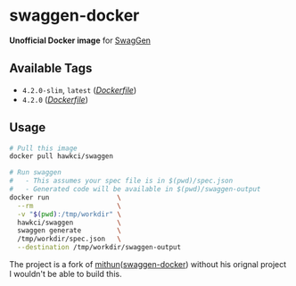 # swaggen-docker

**Unofficial Docker image** for [SwagGen](https://github.com/yonaskolb/SwagGen)

## Available Tags

* `4.2.0-slim`, `latest` ([_Dockerfile_](https://github.com/mackoj/swaggen-docker/blob/v4.2.0/Dockerfile))
* `4.2.0` ([_Dockerfile_](https://github.com/mackoj/swaggen-docker/blob/v4.2.0/Dockerfile))

## Usage

```bash
# Pull this image
docker pull hawkci/swaggen

# Run swaggen
#   - This assumes your spec file is in $(pwd)/spec.json
#   - Generated code will be available in $(pwd)/swaggen-output
docker run                 \
  --rm                     \
  -v "$(pwd):/tmp/workdir" \
  hawkci/swaggen           \
  swaggen generate         \
  /tmp/workdir/spec.json   \
  --destination /tmp/workdir/swaggen-output
```

The project is a fork of [mithun](https://github.com/mithun)([swaggen-docker](https://hub.docker.com/r/mayachit/swaggen)) without his orignal project I wouldn't be able to build this.
